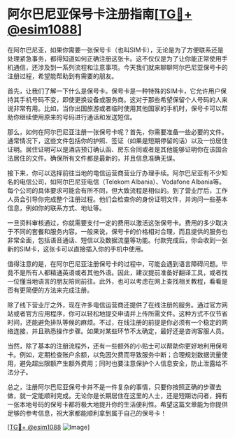 # 阿尔巴尼亚保号卡注册指南[[TG💪+ @esim1088](https://t.me/s/esim1088)]

在阿尔巴尼亚，如果你需要一张保号卡（也叫SIM卡），无论是为了方便联系还是处理紧急事务，都得知道如何正确注册这张卡。这不仅仅是为了让你能正常使用手机通信，还涉及到一系列流程和注意事项。今天我们就来聊聊阿尔巴尼亚保号卡的注册过程，希望能帮助到有需要的朋友。

首先，让我们了解一下什么是保号卡。保号卡是一种特殊的SIM卡，它允许用户保持其手机号码不变，即使更换设备或服务商。这对于那些希望保留个人号码的人来说非常有用。比如，当你出国旅游或者临时使用其他国家的手机时，保号卡可以帮助你继续使用原来的号码进行通话和发送短信。

那么，如何在阿尔巴尼亚注册一张保号卡呢？首先，你需要准备一些必要的文件。通常情况下，这些文件包括你的护照、签证（如果是短期停留的话）以及一份居住证明。居住证明可以是酒店预订确认函、房东合同或者是其他能够证明你在该国合法居住的文件。确保所有文件都是最新的，并且信息准确无误。

接下来，你可以选择前往当地的电信运营商营业厅办理手续。阿尔巴尼亚有不少知名的电信公司，如阿尔巴尼亚电信（Telekom Albania）、Vodafone Albania等。每个公司的具体要求可能会有所不同，但大致流程是相似的。到了营业厅后，工作人员会引导你完成整个注册过程。他们会检查你的身份证明文件，并询问一些基本信息，例如你的联系方式、地址等。

一旦资料审核通过，你就需要支付一定的费用以激活这张保号卡。费用的多少取决于不同的套餐和服务内容。一般来说，保号卡的价格相对合理，而且提供的服务也非常全面，包括语音通话、短信以及数据流量等功能。付款完成后，你会收到一张新的SIM卡，这张卡可以直接插入你的手机中使用。

值得注意的是，在阿尔巴尼亚注册保号卡的过程中，可能会遇到语言障碍问题。毕竟不是所有人都精通英语或者其他外语。因此，建议提前准备好翻译工具，或者找一位懂当地语言的朋友陪同前往。此外，也可以考虑在网上查找相关教程，看看是否有更简便的方法来完成注册。

除了线下营业厅之外，现在许多电信运营商还提供了在线注册的服务。通过官方网站或者官方应用程序，你可以轻松地提交申请并上传所需文件。这种方式不仅节省时间，还能避免排队等候的麻烦。不过，在线注册的前提是你必须有一个稳定的网络连接，并且熟悉操作步骤。如果对某些环节不太确定，最好还是咨询客服人员。

当然，除了基本的注册流程外，还有一些额外的小贴士可以帮助你更好地利用保号卡。例如，定期检查账户余额，以免因欠费而导致服务中断；合理规划数据流量使用，避免超出限额产生额外费用；同时也要注意保护个人信息安全，防止泄露给不法分子。

总之，注册阿尔巴尼亚保号卡并不是一件复杂的事情，只要你按照正确的步骤去做，就一定能顺利完成。无论你是长期居住在这里的人士，还是短期访问者，拥有一张本地号码的保号卡都将极大地提升你的生活便利性。希望这篇文章能为你提供足够的参考信息，祝大家都能顺利拿到属于自己的保号卡！

[[TG💪+ @esim1088](https://t.me/s/esim1088) ![Image](https://i.postimg.cc/4NQfJmqS/Snipaste-2025-05-13-00-14-12.png)]